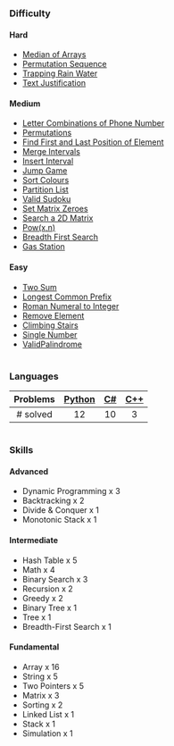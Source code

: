### Difficulty

#### Hard
* [Median of Arrays](MedianOfArrays/findmediansortedarrays.py)
* [Permutation Sequence](PermutationSequence/permutationsequence.cs)
* [Trapping Rain Water](TrappingRainWater/traprainwater.cs)
* [Text Justification](TextJustification/textjustification.py)

#### Medium
* [Letter Combinations of Phone Number](/LetterCombinationsOfPhoneNumber/phonenumberletters.py)
* [Permutations](Permutations/permutations.py)
* [Find First and Last Position of Element](FirstandLastPosition/findfirstlast.py)
* [Merge Intervals](MergeIntervals/mergeintervals.py)
* [Insert Interval](InsertInterval/insertinterval.py)
* [Jump Game](JumpGame/jumpgame.cpp)
* [Sort Colours](SortColours/sortcolours.cpp)
* [Partition List](PartitionList/partitionlist.py)
* [Valid Sudoku](ValidSudoku/validsudoku.py)
* [Set Matrix Zeroes](SetMatrixZeroes/setmatrixzeroes.py)
* [Search a 2D Matrix](Search2DMatrix/search2dmatrix.cs)
* [Pow(x,n)](Pow(x%2Cn)/pow(x%2Cn).cs)
* [Breadth First Search](BreadthFirstSearch/breadthfirstsearch.cs)
* [Gas Station](GasStation/gasstation.cs)

#### Easy
* [Two Sum](TwoSum/twosum.py)
* [Longest Common Prefix](LongestCommonPrefix/longestcommonprefix.py)
* [Roman Numeral to Integer](RomanToInteger/romantoint.cs)
* [Remove Element](RemoveElement/removeelement.cs)
* [Climbing Stairs](ClimbingStairs/climbingstairs.cpp)
* [Single Number](SingleNumber/singlenumber.cs)
* [ValidPalindrome](ValidPalindrome/validpalindrome.cs)

#

### Languages

| Problems | [Python](https://github.com/TyrellMcintosh/Algorithms/search?l=python) | [C#](https://github.com/TyrellMcintosh/Algorithms/search?l=c%23) | [C++](https://github.com/TyrellMcintosh/Algorithms/search?l=c%2B%2B) |
|:--------:|:------:|:--:|:---:|
| # solved |   12   |  10 |  3  |

#

### Skills
#### Advanced
* Dynamic Programming x 3
* Backtracking x 2
* Divide & Conquer x 1
* Monotonic Stack x 1

#### Intermediate
* Hash Table x 5
* Math x 4
* Binary Search x 3
* Recursion x 2
* Greedy x 2
* Binary Tree x 1
* Tree x 1
* Breadth-First Search x 1

#### Fundamental
* Array x 16
* String x 5
* Two Pointers x 5
* Matrix x 3
* Sorting x 2
* Linked List x 1
* Stack x 1
* Simulation x 1
